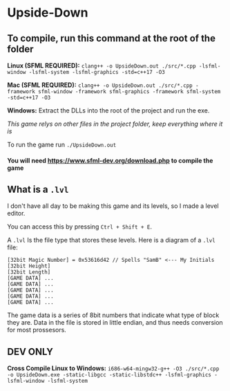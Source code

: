 # Upside-Down

## To compile, run this command at the root of the folder

**Linux (SFML REQUIRED):** `clang++ -o UpsideDown.out ./src/*.cpp -lsfml-window -lsfml-system -lsfml-graphics -std=c++17 -O3` 

**Mac (SFML REQUIRED):** `clang++ -o UpsideDown.out ./src/*.cpp -framework sfml-window -framework sfml-graphics -framework sfml-system -std=c++17 -O3`

**Windows:** Extract the DLLs into the root of the project and run the exe.

*This game relys on other files in the project folder, keep everything where it is*

To run the game run `./UpsideDown.out` 

#### You will need https://www.sfml-dev.org/download.php to compile the game

## What is a `.lvl`

I don't have all day to be making this game and its levels, so I made a level editor. 

You can access this by pressing `Ctrl + Shift + E`. 

A `.lvl` Is the file type that stores these levels. Here is a diagram of a `.lvl` file:

```
[32bit Magic Number] = 0x53616d42 // Spells "SamB" <--- My Initials
[32bit Height]
[32bit Length]
[GAME DATA] ...
[GAME DATA] ...
[GAME DATA] ...
[GAME DATA] ...
[GAME DATA] ...
```

The game data is a series of 8bit numbers that indicate what type of block they are. Data in the file is stored in little endian, and thus needs conversion for most prossesors.

## DEV ONLY

**Cross Compile Linux to Windows:** `i686-w64-mingw32-g++ -O3 ./src/*.cpp -o UpsideDown.exe -static-libgcc -static-libstdc++ -lsfml-graphics -lsfml-window -lsfml-system`